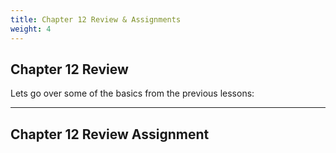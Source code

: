 ```yaml
---
title: Chapter 12 Review & Assignments
weight: 4
---
```

## Chapter 12 Review

Lets go over some of the basics from the previous lessons:


---

## Chapter 12 Review Assignment

